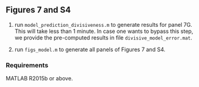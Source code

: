## Figures 7 and S4

1. run ``model_prediction_divisiveness.m`` to generate results for panel 7G. This will take less than 1 minute. In case one wants to bypass this step, we provide the pre-computed results in file ``divisive_model_error.mat``.

2. run ``figs_model.m`` to generate all panels of Figures 7 and S4.

### Requirements

MATLAB R2015b or above.
